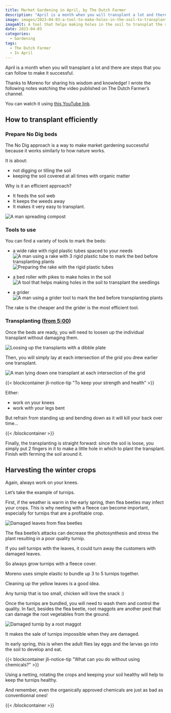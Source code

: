 ```yaml
---
title: Market Gardening in April, by The Dutch Farmer
description: "April is a month when you will transplant a lot and there are steps that you can follow to make it successful."
image: images/2023-04-03-a-tool-to-make-holes-in-the-soil-to-transplant.jpg
imageAlt: A tool that helps making holes in the soil to transplat the seedlings
date: 2023-04-03
categories:
  - Gardening
tags:
  - The Dutch Farmer
  - In April
---
```


April is a month when you will transplant a lot and there are steps that you can follow to make it successful.

Thanks to Moreno for sharing his wisdom and knowledge! I wrote the following notes watching the video published on The Dutch Farmer’s channel.

<!-- more -->

You can watch it using [this YouTube link](https://www.youtube.com/watch?v=1JgWrFENqy0).

## How to transplant efficiently

### Prepare No Dig beds

The No Dig approach is a way to make market gardening successful because it works similarly to how nature works.

It is about:

- not digging or tilling the soil
- keeping the soil covered at all times with organic matter

Why is it an efficient approach?

- It feeds the soil web
- It keeps the weeds away
- It makes it very easy to transplant.

![A man spreading compost](images/moreno-spreads-compost.jpg "Credits: image from the vlog of The Dutch Farmer")

### Tools to use

You can find a variety of tools to mark the beds:

- a wide rake with rigid plastic tubes spaced to your needs ![A man using a rake with 3 rigid plastic tube to mark the bed before transplanting plants](images/moreno-uses-a-rake-with-3-rigid-plastic-tube-to-mark-the-bed-before-transplanting-plants.jpg "Credits: image from the vlog of The Dutch Farmer") ![Preparing the rake with the rigid plastic tubes](images/preparing-the-rake-with-the-rigid-plastic-tubes.jpg "Credits: image from the vlog of The Dutch Farmer")

- a bed roller with pikes to make holes in the soil ![A tool that helps making holes in the soil to transplant the seedlings](images/2023-04-03-a-tool-to-make-holes-in-the-soil-to-transplant.jpg "Credits: image taken from The Dutch Farmer’s vlog")

- a grider ![A man using a grider tool to mark the bed before transplanting plants](images/moreno-using-a-grider-tool-to-mark-the-bed-before-transplanting-plants.jpg "Credits: image from the vlog of The Dutch Farmer")

The rake is the cheaper and the grider is the most efficient tool.

### Transplanting ([from 5:00](https://youtu.be/1JgWrFENqy0?t=300))

Once the beds are ready, you will need to loosen up the individual transplant without damaging them.

![Loosing up the transplants with a dibble plate](images/loosing-up-the-transplants-with-a-dibble-plate.jpg "Credits: image from the vlog of The Dutch Farmer")

Then, you will simply lay at each intersection of the grid you drew earlier one transplant.

![A man lying down one transplant at each intersection of the grid](images/moreno-lays-down-one-transplant-at-each-intersection-of-the-grid.jpg "Credits: image from the vlog of The Dutch Farmer")

{{< blockcontainer jli-notice-tip "To keep your strength and health" >}}

Either:

- work on your knees
- work with your legs bent

But refrain from standing up and bending down as it will kill your back over time…

{{< /blockcontainer >}}

Finally, the transplanting is straight forward: since the soil is loose, you simply put 2 fingers in it to make a little hole in which to plant the transplant. Finish with ferming the soil around it.

## Harvesting the winter crops

Again, always work on your knees.

Let’s take the example of turnips.

First, if the weather is warm in the early spring, then flea beetles may infect your crops. This is why neeting with a fleece can become important, especially for turnips that are a profitable crop.

![Damaged leaves from flea beetles](images/damaged-leaves-from-flea-beetles.jpg "Credits: image from the vlog of The Dutch Farmer")

The flea beetle’s attacks can decrease the photosynthesis and stress the plant resulting in a poor quality turnip.

If you sell turnips with the leaves, it could turn away the customers with damaged leaves.

So always grow turnips with a fleece cover.

Moreno uses simple elastic to bundle up 3 to 5 turnips together.

Cleaning up the yellow leaves is a good idea.

Any turnip that is too small, chicken will love the snack :)

Once the turnips are bundled, you will need to wash them and control the quality. In fact, besides the flea beetle, root maggots are another pest that can damage the root vegetables from the ground.

![Damaged turnip by a root maggot](images/damaged-turnip-by-a-root-maggot.jpg "Credits: image from the vlog of The Dutch Farmer")

It makes the sale of turnips impossible when they are damaged.

In early spring, this is when the adult flies lay eggs and the larvas go into the soil to develop and eat.

{{< blockcontainer jli-notice-tip "What can you do without using chemicals?" >}}

Using a netting, rotating the crops and keeping your soil healthy will help to keep the turnips healthy.

And remember, even the organically approved chemicals are just as bad as conventionnal ones!

{{< /blockcontainer >}}
